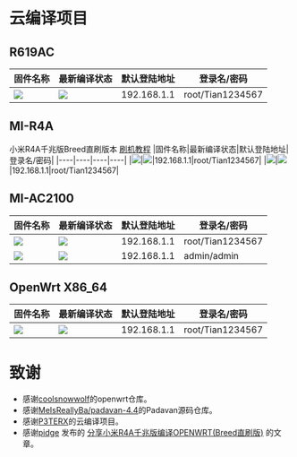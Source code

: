 
# 云编译项目
## R619AC

|固件名称|最新编译状态|默认登陆地址|登录名/密码|
|----|----|----|----|
|[![](https://img.shields.io/badge/LEDE-竞斗云固件-FFFFFF.svg)](https://github.com/chenlunTian/OpenWrt/blob/main/.github/workflows/R619AC.yml)|[![](https://github.com/chenlunTian/OpenWrt/workflows/R619AC/badge.svg)](https://github.com/chenlunTian/OpenWrt/actions/workflows/R619AC.yml)|192.168.1.1|root/Tian1234567|

## MI-R4A
小米R4A千兆版Breed直刷版本
[刷机教程](./MI-R4A/MI-R4A%E5%9F%BA%E6%9C%AC%E6%95%99%E7%A8%8B/MIR4.md)
|固件名称|最新编译状态|默认登陆地址|登录名/密码|
|----|----|----|----|
|[![](https://img.shields.io/badge/LEDE-MI_R4A固件-FFFFFF.svg)](https://github.com/chenlunTian/OpenWrt/blob/main/.github/workflows/MI-R4A.yml)|[![](https://github.com/chenlunTian/OpenWrt/workflows/MI-R4A/badge.svg)](https://github.com/chenlunTian/OpenWrt/actions/workflows/MI-R4A.yml)|192.168.1.1|root/Tian1234567|
|[![](https://img.shields.io/badge/LEDE-MI_R4A_V2固件-FFFFFF.svg)](https://github.com/chenlunTian/OpenWrt/blob/main/.github/workflows/MI-R4A_V2.yml)|[![](https://github.com/chenlunTian/OpenWrt/workflows/MI-R4A_V2/badge.svg)](https://github.com/chenlunTian/OpenWrt/actions/workflows/MI-R4A_V2.yml)|192.168.1.1|root/Tian1234567|

## MI-AC2100
|固件名称|最新编译状态|默认登陆地址|登录名/密码|
|----|----|----|----|
|[![](https://img.shields.io/badge/LEDE-MI_AC2100固件-FFFFFF.svg)](https://github.com/chenlunTian/OpenWrt/blob/main/.github/workflows/MI-AC2100.yml)|[![](https://github.com/chenlunTian/OpenWrt/workflows/MI-AC2100/badge.svg)](https://github.com/chenlunTian/OpenWrt/actions/workflows/MI-AC2100.yml)|192.168.1.1|root/Tian1234567|
|[![](https://img.shields.io/badge/PADAVAN-MI_AC2100固件-FFFFFF.svg)](https://github.com/chenlunTian/OpenWrt/blob/main/.github/workflows/Padavan_AC2100.yml)|[![](https://github.com/chenlunTian/OpenWrt/workflows/Padavan_AC2100/badge.svg)](https://github.com/chenlunTian/OpenWrt/actions/workflows/Padavan_AC2100.yml)|192.168.1.1|admin/admin|

## OpenWrt X86_64

|固件名称|最新编译状态|默认登陆地址|登录名/密码|
|----|----|----|----|
|[![](https://img.shields.io/badge/LEDE-J1900软路由固件-FFFFFF.svg)](https://github.com/chenlunTian/OpenWrt/blob/main/.github/workflows/X86_64.yml)|[![](https://github.com/chenlunTian/OpenWrt/workflows/X86_64/badge.svg)](https://github.com/chenlunTian/OpenWrt/actions/workflows/X86_64.yml)|192.168.1.1|root/Tian1234567|

# 致谢
- 感谢[coolsnowwolf](https://github.com/coolsnowwolf/lede)的openwrt仓库。
- 感谢[MeIsReallyBa/padavan-4.4](https://github.com/MeIsReallyBa/padavan-4.4)的Padavan源码仓库。
- 感谢[P3TERX](https://github.com/P3TERX/Actions-OpenWrt)的云编译项目。
- 感谢[pidge](https://www.right.com.cn/FORUM/space-uid-221258.html) 发布的 [分享小米R4A千兆版编译OPENWRT(Breed直刷版)](https://www.right.com.cn/FORUM/thread-4052254-1-1.html) 的文章。
